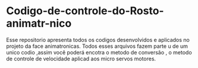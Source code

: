# Codigo-de-controle-do-Rosto-animatr-nico
Esse repositorio apresenta todos os codigos desenvolvidos e aplicados no projeto da face animatronicas.
Todos esses arquivos  fazem parte u de um unico codio ,assim  você poderá encotra o metodo de conversão , o metodo de controle de velocidade aplicad aos micro servos motores.
